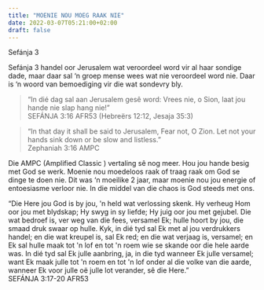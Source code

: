 ```yaml
---
title: "MOENIE NOU MOEG RAAK NIE"
date: 2022-03-07T05:21:00+02:00
draft: false
---
```

<html>
 <head></head>
 <body>
  <p>Sefánja 3</p>
  <p>Sefánja 3 handel oor Jerusalem wat veroordeel word vir al haar sondige dade, maar daar sal ‘n groep mense wees wat nie veroordeel word nie. Daar is ‘n woord van bemoediging vir die wat sondevry bly.</p>
  <blockquote>
   <p>“In dié dag sal aan Jerusalem gesê word: Vrees nie, o Sion, laat jou hande nie slap hang nie!”<br>‭‭SEFÁNJA‬ ‭3:16‬ ‭AFR53‬‬ (Hebreërs 12:12, Jesaja 35:3)</p>
  </blockquote>
  <blockquote>
   <p>“In that day it shall be said to Jerusalem, Fear not, O Zion. Let not your hands sink down or be slow and listless.”<br>‭‭Zephaniah‬ ‭3:16‬ ‭AMPC‬‬</p>
  </blockquote>
  <p>Die AMPC (Amplified Classic ) vertaling sê nog meer. Hou jou hande besig met God se werk. Moenie nou moedeloos raak of traag raak om God se dinge te doen nie. Dit was ‘n moeilike 2 jaar, maar moenie nou jou energie of entoesiasme verloor nie. In die middel van die chaos is God steeds met ons.</p>
  <p>“Die Here jou God is by jou, 'n held wat verlossing skenk. Hy verheug Hom oor jou met blydskap; Hy swyg in sy liefde; Hy juig oor jou met gejubel. Die wat bedroef is, ver weg van die fees, versamel Ek; hulle hoort by jou, die smaad druk swaar op hulle. Kyk, in dié tyd sal Ek met al jou verdrukkers handel; en die wat kreupel is, sal Ek red; en die wat verjaag is, versamel; en Ek sal hulle maak tot 'n lof en tot 'n roem wie se skande oor die hele aarde was. In dié tyd sal Ek julle aanbring, ja, in die tyd wanneer Ek julle versamel; want Ek maak julle tot 'n roem en tot 'n lof onder al die volke van die aarde, wanneer Ek voor julle oë julle lot verander, sê die Here.”<br>‭‭SEFÁNJA‬ ‭3:17-20‬ ‭AFR53‬‬</p>
  <p>&nbsp;</p>
 </body>
</html>